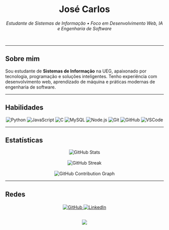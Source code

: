 <!-- README DO PERFIL GITHUB -->

<h1 align="center">José Carlos</h1>

<p align="center">
  <i>Estudante de Sistemas de Informação • Foco em Desenvolvimento Web, IA e Engenharia de Software</i>
</p>

<br>

---

## Sobre mim

Sou estudante de **Sistemas de Informação** na UEG, apaixonado por tecnologia, programação e soluções inteligentes. Tenho experiência com desenvolvimento web, aprendizado de máquina e práticas modernas de engenharia de software.

---

## Habilidades

<p align="center">
  <img src="https://img.shields.io/badge/Python-14353D?style=for-the-badge&logo=python&logoColor=white" alt="Python" />
  <img src="https://img.shields.io/badge/JavaScript-14353D?style=for-the-badge&logo=javascript&logoColor=white" alt="JavaScript" />
  <img src="https://img.shields.io/badge/C-14353D?style=for-the-badge&logo=c&logoColor=white" alt="C" />
  <img src="https://img.shields.io/badge/MySQL-14353D?style=for-the-badge&logo=mysql&logoColor=white" alt="MySQL" />
  <img src="https://img.shields.io/badge/Node.js-14353D?style=for-the-badge&logo=node.js&logoColor=white" alt="Node.js" />
  <img src="https://img.shields.io/badge/Git-14353D?style=for-the-badge&logo=git&logoColor=white" alt="Git" />
  <img src="https://img.shields.io/badge/GitHub-14353D?style=for-the-badge&logo=github&logoColor=white" alt="GitHub" />
  <img src="https://img.shields.io/badge/VSCode-14353D?style=for-the-badge&logo=visualstudiocode&logoColor=white" alt="VSCode" />
</p>

---

## Estatísticas

<div align="center">
  <img src="https://github-readme-stats.vercel.app/api?username=josecarlosjccf&show_icons=true&theme=tokyonight&hide_title=true&hide_border=true&bg_color=00000000&icon_color=228B22&text_color=228B22&title_color=228B22" alt="GitHub Stats" />
  <br><br>
  <img src="https://github-readme-streak-stats.herokuapp.com?user=josecarlosjccf&theme=tokyonight&hide_border=true&ring=228B22&fire=228B22&currStreakLabel=228B22&background=00000000" alt="GitHub Streak" />
  <br><br>
  <img src="https://github-readme-activity-graph.vercel.app/graph?username=josecarlosjccf&bg_color=00000000&color=228B22&line=228B22&point=228B22&area=true&hide_border=true" alt="GitHub Contribution Graph" />
</div>

---

## Redes

<div align="center" style="margin-top: 20px;">
  <a href="https://github.com/josecarlosjccf" target="_blank">
    <img src="https://img.shields.io/badge/GitHub-228B22?style=for-the-badge&logo=github&logoColor=white" alt="GitHub" />
  </a>
  <a href="https://www.linkedin.com/in/jos%C3%A9-carlos-candido-73b723235/" target="_blank">
    <img src="https://img.shields.io/badge/LinkedIn-228B22?style=for-the-badge&logo=linkedin&logoColor=white" alt="LinkedIn" />
  </a>
</div>

<br>

<p align="center">
  <img src="https://capsule-render.vercel.app/api?type=waving&color=228B22&height=120&section=footer"/>
</p>
